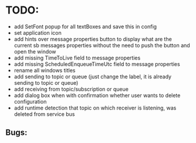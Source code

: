 ﻿# TODO:


- add SetFont popup for all textBoxes and save this in config
- set application icon
- add hints over message properties button to display what are the current sb messages properties without the need to
  push the button and open the window
- add missing TimeToLive field to message properties
- add missing ScheduledEnqueueTimeUtc field to message properties
- rename all windows titles
- add sending to topic or queue (just change the label, it is already sending to topic or queue)
- add receiving from topic/subscription or queue
- add dialog box when with confirmation whether user wants to delete configuration
- add runtime detection that topic on which receiver is listening, was deleted from service bus


## Bugs:

